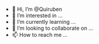 - 👋 Hi, I’m @Quiruben
- 👀 I’m interested in ...
- 🌱 I’m currently learning ...
- 💞️ I’m looking to collaborate on ...
- 📫 How to reach me ...

<!---
Quiruben/Quiruben is a ✨ special ✨ repository because its `README.md` (this file) appears on your GitHub profile.
You can click the Preview link to take a look at your changes.
--->
